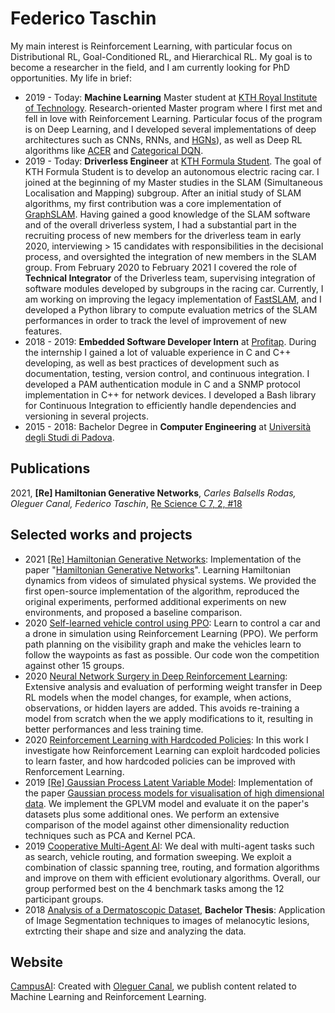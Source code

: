 # Federico Taschin
My main interest is Reinforcement Learning, with particular focus on Distributional RL, Goal-Conditioned RL, and Hierarchical RL. My goal is to become a researcher in the field, and I am currently looking for PhD opportunities. My life in brief:

- 2019 - Today: **Machine Learning** Master student at [KTH Royal Institute of Technology](https://www.kth.se/en). Research-oriented Master program where I first met and fell in love with Reinforcement Learning. Particular focus of the program is on Deep Learning, and I developed several implementations of deep architectures such as CNNs, RNNs, and [HGNs](https://github.com/CampusAI/Hamiltonian-Generative-Networks)), as well as Deep RL algorithms like [ACER](https://github.com/fedetask/ACER-torch) and [Categorical DQN](https://github.com/fedetask/categorical-dqn).
- 2019 - Today: **Driverless Engineer** at [KTH Formula Student](https://www.kthformulastudent.se/). The goal of KTH Formula Student is to develop an autonomous electric racing car. I joined at the beginning of my Master studies in the SLAM (Simultaneous Localisation and Mapping) subgroup. After an initial study of SLAM algorithms, my first contribution was a core implementation of [GraphSLAM](http://robots.stanford.edu/papers/thrun.graphslam.pdf). Having gained a good knowledge of the SLAM software and of the overall driverless system, I had a substantial part in the recruiting process of new members for the driverless team in early 2020, interviewing > 15 candidates with responsibilities in the decisional process, and oversighted the integration of new members in the SLAM group. From February 2020 to February 2021 I covered the role of **Technical Integrator** of the Driverless team, supervising integration of software modules developed by subgroups in the racing car.  Currently, I am working on improving the legacy implementation of [FastSLAM](http://robots.stanford.edu/papers/Montemerlo03a.pdf), and I developed a Python library to compute evaluation metrics of the SLAM performances in order to track the level of improvement of new features.
- 2018 - 2019: **Embedded Software Developer Intern** at [Profitap](https://www.profitap.com/). During the internship I gained a lot of valuable experience in C and C++ developing, as well as best practices of development such as documentation, testing, version control, and continuous integration. I developed a PAM authentication module in C and a SNMP protocol implementation in C++ for network devices. I developed a Bash library for Continuous Integration to efficiently handle dependencies and versioning in several projects.
- 2015 - 2018: Bachelor Degree in **Computer Engineering** at [Università degli Studi di Padova](https://www.unipd.it/). 


## Publications
2021, **[Re] Hamiltonian Generative Networks**, *Carles Balsells Rodas, Oleguer Canal, Federico Taschin*, [Re Science C 7, 2, \#18](http://rescience.github.io/bibliography/Balsells_Rodas_2021.html) 


## Selected works and projects
 - 2021 [[Re] Hamiltonian Generative Networks](https://github.com/CampusAI/Hamiltonian-Generative-Networks): Implementation of the paper "[Hamiltonian Generative Networks](https://iclr.cc/virtual_2020/poster_HJenn6VFvB.html)". Learning Hamiltonian dynamics from videos of simulated physical systems. We provided the first open-source implementation of the algorithm, reproduced the original experiments, performed additional experiments on new environments, and proposed a baseline comparison.
- 2020 [Self-learned vehicle control using PPO](https://github.com/fedetask/my-works/tree/main/self-driving): Learn to control a car and a drone in simulation using Reinforcement Learning (PPO). We perform path planning on the visibility graph and make the vehicles learn to follow the waypoints as fast as possible. Our code won the competition against other 15 groups.
- 2020 [Neural Network Surgery in Deep Reinforcement Learning](https://campusai.github.io/experiments/nn_surgery): Extensive analysis and evaluation of performing weight transfer in Deep RL models when the model changes, for example, when actions, observations, or hidden layers are added. This avoids re-training a model from scratch when the we apply modifications to it, resulting in better performances and less training time.  
- 2020 [Reinforcement Learning with Hardcoded Policies](https://github.com/fedetask/my-works/tree/main/rl-with-hardcoded-policies): In this work I investigate how Reinforcement Learning can exploit hardcoded policies to learn faster, and how hardcoded policies can be improved with Renforcement Learning. 
- 2019 [[Re] Gaussian Process Latent Variable Model](https://github.com/OleguerCanal/GPLVM): Implementation of the paper [Gaussian process models for visualisation of high dimensional data](https://proceedings.neurips.cc/paper/2003/file/9657c1fffd38824e5ab0472e022e577e-Paper.pdf). We implement the GPLVM model and evaluate it on the paper's datasets plus some additional ones. We perform an extensive comparison of the model against other dimensionality reduction techniques such as PCA and Kernel PCA.
- 2019 [Cooperative Multi-Agent AI](https://github.com/fedetask/my-works/tree/main/cooperative-agents): We deal with multi-agent tasks such as search, vehicle routing, and formation sweeping. We exploit a combination of classic spanning tree, routing, and formation algorithms and improve on them with efficient evolutionary algorithms. Overall, our group performed best on the 4 benchmark tasks among the 12 participant groups. 
- 2018 [Analysis of a Dermatoscopic Dataset](https://github.com/fedetask/my-works/tree/main/analysis-dermatoscopic), **Bachelor Thesis**: Application of Image Segmentation techniques to images of melanocytic lesions, extrcting their shape and size and analyzing the data.

## Website
[CampusAI](https://campusai.github.io/): Created with [Oleguer Canal](https://github.com/OleguerCanal), we publish content related to Machine Learning and Reinforcement Learning.
